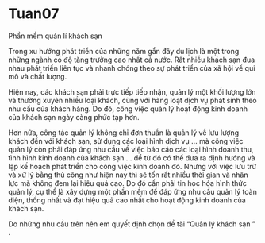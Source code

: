 # Tuan07
Phần mềm quản lí khách sạn

Trong xu hướng phát triển của những năm gần đây du lịch là một trong những ngành có độ tăng trưởng cao nhất cả nước. Rất nhiều khách sạn đua nhau phát triển liên tục và nhanh chóng theo sự phát triển của xã hội về qui mô và chất lượng.

Hiện nay, các khách sạn phải trực tiếp tiếp nhận, quản lý một khối lượng lớn và thường xuyên nhiều loại khách, cùng với hàng loạt dịch vụ phát sinh theo nhu cầu của khách hàng. Do đó, công việc quản lý hoạt động kinh doanh của khách sạn ngày càng phức tạp hơn.

Hơn nữa, công tác quản lý không chỉ đơn thuần là quản lý về lưu lượng khách đến với khách sạn, sử dụng các loại hình dịch vụ … mà công việc quản lý còn phải đáp ứng nhu cầu về việc báo cáo các loại hình doanh thu, tình hình kinh doanh của khách sạn … để từ đó có thể đưa ra định hướng và lập kế hoạch phát triển cho công việc kinh doanh đó. Nhưng với việc lưu trữ và xử lý bằng thủ công như hiện nay thì sẽ tốn rất nhiều thời gian và nhân lực mà không đem lại hiệu quả cao. Do đó cần phải tin học hóa hình thức quản lý, cụ thể là xây dựng một phần mềm để đáp ứng nhu cầu quản lý toàn diện, thống nhất và đạt hiệu quả cao nhất cho hoạt động kinh doanh của khách sạn.

Do những nhu cầu trên nên em quyết định chọn đề tài “Quản lý khách sạn ” .
